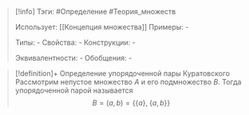> [!info]
> Тэги: #Определение #Теория_множеств 
> 
> Использует: [[Концепция множества]]
> Примеры: *-*
> 
> Типы: *-*
> Свойства: *-*
> Конструкции: *-*
> 
> Эквивалентности: *-*
> Обобщения: *-*

> [!definition]+ Определение упорядоченной пары Куратовского
> Рассмотрим непустое множество $A$ и его подмножество $B$.  Тогда упорядоченной парой называется $$B = (a,b) = \Big\{ \big\{ a\big\},\; \big\{a, b\big\} \Big\}$$